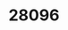 ---
title: '28096'
description: >-
  Demonstrate understanding ofinsurance productsfor personal financial capability
pdf: 'https://www.nzqa.govt.nz/nqfdocs/units/pdf/28096.pdf'
level: '2'
credits: '3'
assessment: Internal
---